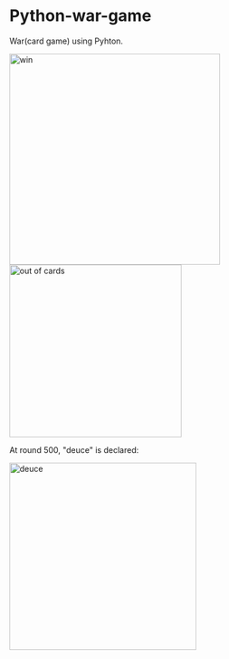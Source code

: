 # Python-war-game
War(card game) using Pyhton.

<img width="372" alt="win" src="https://user-images.githubusercontent.com/103436003/185743462-43bff6fc-b1dd-4719-93d8-f2e4c6c871bc.PNG">

<img width="304" alt="out of cards" src="https://user-images.githubusercontent.com/103436003/185743379-456b6222-d20f-4424-9240-0ee337d16eae.PNG">

At round 500, "deuce" is declared:

<img width="330" alt="deuce" src="https://user-images.githubusercontent.com/103436003/185743141-464f4f5a-b035-470b-bdf2-9a189068f2ab.PNG">
